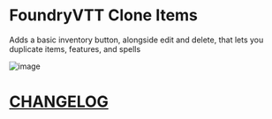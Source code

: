 # FoundryVTT Clone Items

Adds a basic inventory button, alongside edit and delete, that lets you duplicate items, features, and spells

![image](https://user-images.githubusercontent.com/879127/208579327-d489d09f-78f1-4b85-9306-e78c015c4b8c.png)

# [CHANGELOG](./CHANGELOG.md)
